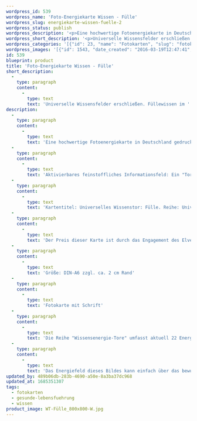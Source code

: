 ```yaml
---
wordpress_id: 539
wordpress_name: 'Foto-Energiekarte Wissen - Fülle'
wordpress_slug: energiekarte-wissen-fuelle-2
wordpress_status: publish
wordpress_description: '<p>Eine hochwertige Fotoenergiekarte in Deutschland gedruckt und in Handarbeit laminiert.  Sie ist in Postkartengröße (DIN-A6) gut zu transportieren und kann auch auf den Körper aufgelegt werden.</p><p>Aktivierbares feinstoffliches Informationsfeld: Ein "Tor" zum universellen Wissensfeld über Fülle öffnen: Energietor feinstofflicher Art als Zugang zu einem umfassenden Wissen, was Fülle bedeutet und welche Verhaltensweisen etc. gerade individuell stimmig sind.</p><p>Kartentitel: Universelles Wissenstor: Fülle. Reihe: Universelle Wissenstore.</p><p>Der Preis dieser Karte ist durch das Engagement des Elveden Förderverein e.V. möglich. <a href="https://my.feenbaum.de/universelle-wissenstore/">Mehr lesen</a></p><p>Größe: DIN-A6 zzgl. ca. 2 cm Rand<br />Andere Formate sind individuell für Sie innerhalb weniger Tage herstellbar. Bitte kontaktieren Sie uns hierfür unter <a href="mailto:info@elvedenverlag.de">info@elvedenverlag.de</a>.<br /><a href="https://my.feenbaum.de/produkt/energiekarte-wissen-fuelle/">Fotokarte mit Schrift</a></p><p><a href="https://my.feenbaum.de/anwendung-energiebilder-foto-laminiert/">Anwendungshinweise</a>      <a href="https://my.feenbaum.de/produktinformationen-fotokarten/">Produktinformationen</a></p><p>Die Reihe "Wissensenergie-Tore" umfasst aktuell 22 Energiebilder. Sie sind jeweils mit oder ohne Schriftzug  als Fotoenergiekarten, Stoffenergiebild und Energiespray mit und ohne ätherische Öle erhältlich. Bei Interesse an einem Set mit 6, 12 oder 22 Wissenstoren bitte direkt an den Verlag wenden. <a href="mailto:mail@elvedenverlag.de">Set-Anfrage</a><br />Das Energiefeld dieses Bildes kann einfach über das bewusste Konzentrieren auf den für sich selbst erwünschten inneren Zustand an Wissen, im Sinne eines symbolischen Tores, hinter dem sich der große Raum von Wissen unterschiedlichster Art öffnet, aktiviert werden. Es aktiviert sich jeweils der Teil des Bildenergiefeldes, der aktuell förderlich ist. Weitere Fragen zur Energiefeldtechnik beantworten wir gerne telefonisch, per Mail oder persönlich im Verlag in München und in unseren Kursen.</p>'
wordpress_short_description: '<p>Universelle Wissensfelder erschließen. Füllewissen im &#8222;Neuen Bewusstsein&#8220;<br /><em>Hinweis: Das Wasserzeichen „Elveden Verlag Energiebild“ wird nicht mit gedruckt</em></p>'
wordpress_categories: '[{"id": 23, "name": "Fotokarten", "slug": "fotokarten"}, {"id": 38, "name": "Gesunde Lebensf\u00fchrung", "slug": "gesunde-lebensfuehrung"}, {"id": 34, "name": "Wissen", "slug": "wissen"}]'
wordpress_images: '[{"id": 1543, "date_created": "2016-03-19T12:47:41", "date_created_gmt": "2016-03-19T10:47:41", "date_modified": "2016-03-19T12:47:41", "date_modified_gmt": "2016-03-19T10:47:41", "src": "https://my.feenbaum.de/wp-content/uploads/2016/03/WT-F\u00fclle_800x800-W.jpg", "name": "WT-F\u00fclle_800x800-W", "alt": ""}]'
id: 539
blueprint: product
title: 'Foto-Energiekarte Wissen - Fülle'
short_description:
  -
    type: paragraph
    content:
      -
        type: text
        text: 'Universelle Wissensfelder erschließen. Füllewissen im ''Neuen Bewusstsein'''
description:
  -
    type: paragraph
    content:
      -
        type: text
        text: 'Eine hochwertige Fotoenergiekarte in Deutschland gedruckt und in Handarbeit laminiert.  Sie ist in Postkartengröße (DIN-A6) gut zu transportieren und kann auch auf den Körper aufgelegt werden.'
  -
    type: paragraph
    content:
      -
        type: text
        text: 'Aktivierbares feinstoffliches Informationsfeld: Ein "Tor" zum universellen Wissensfeld über Fülle öffnen: Energietor feinstofflicher Art als Zugang zu einem umfassenden Wissen, was Fülle bedeutet und welche Verhaltensweisen etc. gerade individuell stimmig sind.'
  -
    type: paragraph
    content:
      -
        type: text
        text: 'Kartentitel: Universelles Wissenstor: Fülle. Reihe: Universelle Wissenstore.'
  -
    type: paragraph
    content:
      -
        type: text
        text: 'Der Preis dieser Karte ist durch das Engagement des Elveden Förderverein e.V. möglich. Mehr lesen'
  -
    type: paragraph
    content:
      -
        type: text
        text: 'Größe: DIN-A6 zzgl. ca. 2 cm Rand'
  -
    type: paragraph
    content:
      -
        type: text
        text: 'Fotokarte mit Schrift'
  -
    type: paragraph
    content:
      -
        type: text
        text: 'Die Reihe "Wissensenergie-Tore" umfasst aktuell 22 Energiebilder. Sie sind jeweils mit oder ohne Schriftzug  als Fotoenergiekarten, Stoffenergiebild und Energiespray mit und ohne ätherische Öle erhältlich. Bei Interesse an einem Set mit 6, 12 oder 22 Wissenstoren bitte direkt an den Verlag wenden. Set-Anfrage'
  -
    type: paragraph
    content:
      -
        type: text
        text: 'Das Energiefeld dieses Bildes kann einfach über das bewusste Konzentrieren auf den für sich selbst erwünschten inneren Zustand an Wissen, im Sinne eines symbolischen Tores, hinter dem sich der große Raum von Wissen unterschiedlichster Art öffnet, aktiviert werden. Es aktiviert sich jeweils der Teil des Bildenergiefeldes, der aktuell förderlich ist. Weitere Fragen zur Energiefeldtechnik beantworten wir gerne telefonisch, per Mail oder persönlich im Verlag in München und in unseren Kursen.'
updated_by: 489b06db-283b-4690-a50e-8a3ba37dc968
updated_at: 1685351307
tags:
  - fotokarten
  - gesunde-lebensfuehrung
  - wissen
product_image: WT-Fülle_800x800-W.jpg
---
```

